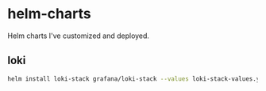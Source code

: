 # helm-charts

Helm charts I've customized and deployed.


## loki

```sh
helm install loki-stack grafana/loki-stack --values loki-stack-values.yml -n loki --create-namespace
```

